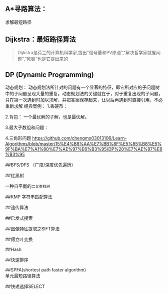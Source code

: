 ## A*寻路算法： 
求解最短路径 

## Dijkstra：最短路径算法 
>Dijkstra是荷兰的计算机科学家,提出”信号量和PV原语“,"解决哲学家就餐问题",”死锁“也是它提出来的

## DP (Dynamic Programming)   
动态规划：
动态规划法所针对的问题有一个显著的特征，即它所对应的子问题树中的子问题呈现大量的重复。动态规划法的关键就在于，对于重复出现的子问题，只在第一次遇到时加以求解，并把答案保存起来，让以后再遇到时直接引用，不必重新求解
经典案例：
1.丢硬币：

2.背包：
一个最优解的子解，也是最优解。

3.最大子数组和问题：

4.三角形问题
https://github.com/chengmo03013106/Learn-Algorithms/blob/master/15%E4%B8%AA%E7%BB%8F%E5%85%B8%E5%9F%BA%E7%A1%80%E7%AE%97%E6%B3%95/DP%20%E7%AE%97%E6%B3%95

##BFS/DFS （广度/深度优先遍历）    


##红黑树 

一种自平衡的`二叉查找树`

##KMP    字符串匹配算法   

##遗传算法  

##启发式搜索   

##图像特征提取之SIFT算法  


##傅立叶变换  


##Hash  


##快速排序  


##SPFA(shortest path faster algorithm)  
单元最短路径算法  


##快递选择SELECT  

